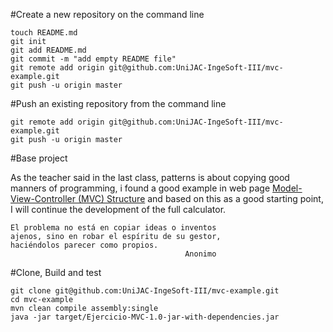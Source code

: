 #Create a new repository on the command line

    touch README.md
    git init
    git add README.md
    git commit -m "add empty README file"
    git remote add origin git@github.com:UniJAC-IngeSoft-III/mvc-example.git
    git push -u origin master
    
#Push an existing repository from the command line

    git remote add origin git@github.com:UniJAC-IngeSoft-III/mvc-example.git
    git push -u origin master

#Base project

As the teacher said in the last class, patterns is about copying 
good manners of programming, i found a good example in web page 
[Model-View-Controller (MVC) Structure](http://www.leepoint.net/notes-java/GUI/structure/40mvc.html) 
and based on this as a good starting point, I will continue the development of the full calculator.

    El problema no está en copiar ideas o inventos
    ajenos, sino en robar el espíritu de su gestor, 
    haciéndolos parecer como propios.
                                           Anonimo


#Clone, Build and test

    git clone git@github.com:UniJAC-IngeSoft-III/mvc-example.git
    cd mvc-example
    mvn clean compile assembly:single
    java -jar target/Ejercicio-MVC-1.0-jar-with-dependencies.jar
    
  